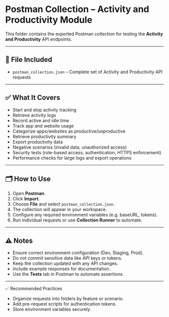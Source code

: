 # Postman Collection – Activity and Productivity Module

This folder contains the exported Postman collection for testing the **Activity and Productivity** API endpoints.

---

## 📌 File Included
- `postman_collection.json` – Complete set of Activity and Productivity API requests

---

## ✅ What It Covers
- Start and stop activity tracking
- Retrieve activity logs
- Record active and idle time
- Track app and website usage
- Categorize apps/websites as productive/unproductive
- Retrieve productivity summary
- Export productivity data
- Negative scenarios (invalid data, unauthorized access)
- Security tests (role-based access, authentication, HTTPS enforcement)
- Performance checks for large logs and export operations

---

## 🗂️ How to Use
1. Open **Postman**.
2. Click **Import**.
3. Choose **File** and select `postman_collection.json`.
4. The collection will appear in your workspace.
5. Configure any required environment variables (e.g. baseURL, tokens).
6. Run individual requests or use **Collection Runner** to automate.

---

## ⚠️ Notes
- Ensure correct environment configuration (Dev, Staging, Prod).
- Do not commit sensitive data like API keys or tokens.
- Keep the collection updated with any API changes.
- Include example responses for documentation.
- Use the **Tests** tab in Postman to automate assertions.

---

✅ Recommended Practices
- Organize requests into folders by feature or scenario.
- Add pre-request scripts for authentication tokens.
- Store environment variables securely.